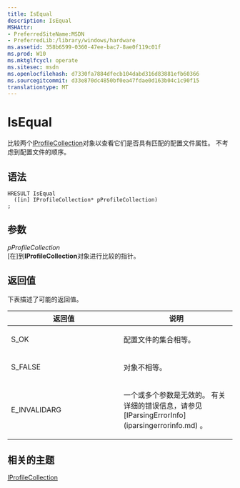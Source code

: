 ```yaml
---
title: IsEqual
description: IsEqual
MSHAttr:
- PreferredSiteName:MSDN
- PreferredLib:/library/windows/hardware
ms.assetid: 358b6599-0360-47ee-bac7-8ae0f119c01f
ms.prod: W10
ms.mktglfcycl: operate
ms.sitesec: msdn
ms.openlocfilehash: d7330fa7884dfecb104dabd316d83881efb60366
ms.sourcegitcommit: d33e870dc4850bf0ea47fdae0d163b04c1c90f15
translationtype: MT
---
```

# <a name="isequal"></a>IsEqual


比较两个[IProfileCollection](iprofilecollection.md)对象以查看它们是否具有匹配的配置文件属性。 不考虑到配置文件的顺序。

## <a name="syntax"></a>语法


``` syntax
HRESULT IsEqual
  ([in] IProfileCollection* pProfileCollection)
;
```

## <a name="parameters"></a>参数


<a href="" id="pprofilecollection"></a>*pProfileCollection*  
\[在\]到**IProfileCollection**对象进行比较的指针。

## <a name="return-value"></a>返回值


下表描述了可能的返回值。

<table>
<colgroup>
<col width="50%" />
<col width="50%" />
</colgroup>
<thead>
<tr class="header">
<th>返回值</th>
<th>说明</th>
</tr>
</thead>
<tbody>
<tr class="odd">
<td><p>S_OK</p></td>
<td><p>配置文件的集合相等。</p></td>
</tr>
<tr class="even">
<td><p>S_FALSE</p></td>
<td><p>对象不相等。</p></td>
</tr>
<tr class="odd">
<td><p>E_INVALIDARG</p></td>
<td><p>一个或多个参数是无效的。 有关详细的错误信息，请参见[IParsingErrorInfo](iparsingerrorinfo.md) 。</p></td>
</tr>
</tbody>
</table>

 

## <a name="related-topics"></a>相关的主题


[IProfileCollection](iprofilecollection.md)

 

 







